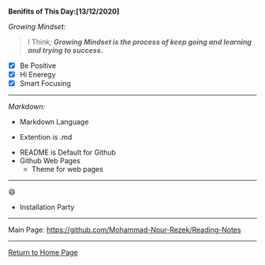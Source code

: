 **Benifits of This Day:[13/12/2020]**

*Growing Mindset:*
> I Think;
***Growing Mindset is the process of keep going and learning and trying to success.***
- [x] Be Positive
- [x] Hi Eneregy
- [x] Smart Focusing

***

*Markdown:*
* Markdown Language 
+ Extention is .md
- README is Default for Github
- Github Web Pages
    + Theme for web pages

***

:smile:
* Installation Party

***

Main Page:
https://github.com/Mohammad-Nour-Rezek/Reading-Notes

***

[Return to Home Page](https://mohammad-nour-rezek.github.io/Reading-Notes/)